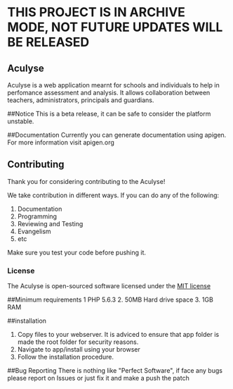 # THIS PROJECT IS IN ARCHIVE MODE, NOT FUTURE UPDATES WILL BE RELEASED

## Aculyse

Aculyse is a web application mearnt for schools and individuals to help in perfomance assessment and analysis. It allows collaboration between teachers, administrators, principals and guardians. 

##Notice
This is a beta release, it can be safe to consider the platform unstable.


##Documentation
Currently you can generate documentation using apigen. For more information visit apigen.org 


## Contributing

Thank you for considering contributing to the Aculyse!

We take contribution in different ways. If you can do any of the following:
1. Documentation
2. Programming
3. Reviewing and Testing
4. Evangelism
5. etc

Make sure you test your code before pushing it.

### License

The Aculyse is open-sourced software licensed under the [MIT license](http://opensource.org/licenses/MIT)


##Minimum requirements
1 PHP 5.6.3
2. 50MB Hard drive space
3. 1GB RAM

##installation
1. Copy files to your webserver. It is adviced to ensure that app folder is made the root folder for security reasons.
2. Navigate to app/install using your browser
3. Follow the installation procedure.

##Bug Reporting
There is nothing like "Perfect Software", if face any bugs please report on Issues or just fix it and make a push the patch
